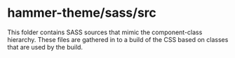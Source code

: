 # hammer-theme/sass/src

This folder contains SASS sources that mimic the component-class hierarchy. These files
are gathered in to a build of the CSS based on classes that are used by the build.
